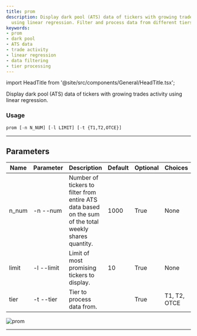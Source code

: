```yaml
---
title: prom
description: Display dark pool (ATS) data of tickers with growing trades activity
  using linear regression. Filter and process data from different tiers.
keywords:
- prom
- dark pool
- ATS data
- trade activity
- linear regression
- data filtering
- tier processing
---
```


import HeadTitle from '@site/src/components/General/HeadTitle.tsx';

<HeadTitle title="stocks /dps/prom - Reference | OpenBB Terminal Docs" />

Display dark pool (ATS) data of tickers with growing trades activity using linear regression.

### Usage

```python wordwrap
prom [-n N_NUM] [-l LIMIT] [-t {T1,T2,OTCE}]
```

---

## Parameters

| Name | Parameter | Description | Default | Optional | Choices |
| ---- | --------- | ----------- | ------- | -------- | ------- |
| n_num | -n  --num | Number of tickers to filter from entire ATS data based on the sum of the total weekly shares quantity. | 1000 | True | None |
| limit | -l  --limit | Limit of most promising tickers to display. | 10 | True | None |
| tier | -t  --tier | Tier to process data from. |  | True | T1, T2, OTCE |

![prom](https://user-images.githubusercontent.com/46355364/154076323-2d031477-a70d-4065-b649-c8493fecdcbc.png)

---
